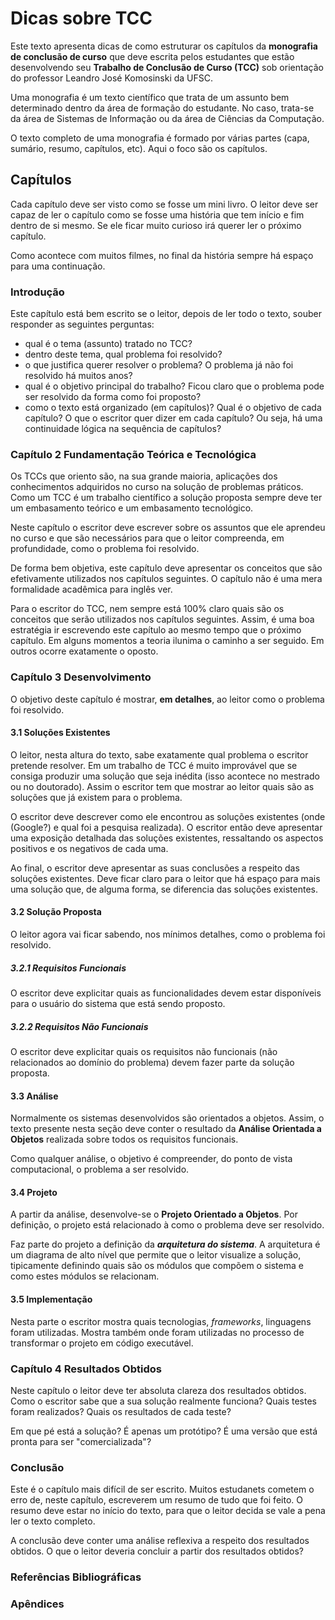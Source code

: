 # Dicas sobre TCC

Este texto apresenta dicas de como estruturar os capítulos da **monografia de conclusão de curso** que deve escrita pelos estudantes que estão desenvolvendo seu **Trabalho de Conclusão de Curso (TCC)** sob orientação do professor Leandro José Komosinski da UFSC.

Uma monografia é um texto científico que trata de um assunto bem determinado dentro da área de formação do estudante. No caso, trata-se da área de Sistemas de Informação ou da área de Ciências da Computação.

O texto completo de uma monografia é formado por várias partes (capa, sumário, resumo, capítulos, etc). Aqui o foco são os capítulos.

## Capítulos

Cada capítulo deve ser visto como se fosse um mini livro. O leitor deve ser capaz de ler o capítulo como se fosse uma história que tem início e fim dentro de si mesmo. Se ele ficar muito curioso irá querer ler o próximo capítulo.

Como acontece com muitos filmes, no final da história sempre há espaço para uma continuação.

### Introdução

Este capítulo está bem escrito se o leitor, depois de ler todo o texto, souber responder as seguintes perguntas:

* qual é o tema (assunto) tratado no TCC?
* dentro deste tema, qual problema foi resolvido?
* o que justifica querer resolver o problema? O problema já não foi resolvido há muitos anos?
* qual é o objetivo principal do trabalho? Ficou claro que o problema pode ser resolvido da forma como foi proposto?
* como o texto está organizado (em capítulos)? Qual é o objetivo de cada capítulo? O que o escritor quer dizer em cada capítulo? Ou seja, há uma continuidade lógica na sequência de capítulos?

### Capítulo 2 Fundamentação Teórica e Tecnológica

Os TCCs que oriento são, na sua grande maioria, aplicações dos conhecimentos adquiridos no curso na solução de problemas práticos. Como um TCC é um trabalho científico a solução proposta sempre deve ter um embasamento teórico e um embasamento tecnológico.

Neste capítulo o escritor deve escrever sobre os assuntos que ele aprendeu no curso e que são necessários para que o leitor compreenda, em profundidade, como o problema foi resolvido.

De forma bem objetiva, este capítulo deve apresentar os conceitos que são efetivamente utilizados nos capítulos seguintes. O capítulo não é uma mera formalidade acadêmica para inglês ver.

Para o escritor do TCC, nem sempre está 100% claro quais são os conceitos que serão utilizados nos capítulos seguintes. Assim, é uma boa estratégia ir escrevendo este capítulo ao mesmo tempo que o próximo capítulo. Em alguns momentos a teoria ilunima o caminho a ser seguido. Em outros ocorre exatamente o oposto.

### Capítulo 3 Desenvolvimento

O objetivo deste capítulo é mostrar, **em detalhes**, ao leitor como o problema foi resolvido.

#### 3.1 Soluções Existentes

O leitor, nesta altura do texto, sabe exatamente qual problema o escritor pretende resolver. Em um trabalho de TCC é muito improvável que se consiga produzir uma solução que seja inédita (isso acontece no mestrado ou no doutorado). Assim o escritor tem que mostrar ao leitor quais são as soluções que já existem para o problema.

O escritor deve descrever como ele encontrou as soluções existentes (onde (Google?) e qual foi a pesquisa realizada). O escritor então deve apresentar uma exposição detalhada das soluções existentes, ressaltando os aspectos positivos e os negativos de cada uma.

Ao final, o escritor deve apresentar as suas conclusões a respeito das soluções existentes. Deve ficar claro para o leitor que há espaço para mais uma solução que, de alguma forma, se diferencia das soluções existentes.

#### 3.2 Solução Proposta

O leitor agora vai ficar sabendo, nos mínimos detalhes, como o problema foi resolvido.

##### 3.2.1 Requisitos Funcionais

O escritor deve explicitar quais as funcionalidades devem estar disponíveis para o usuário do sistema que está sendo proposto.

##### 3.2.2 Requisitos Não Funcionais

O escritor deve explicitar quais os requisitos não funcionais (não relacionados ao domínio do problema) devem fazer parte da solução proposta.

#### 3.3 Análise

Normalmente os sistemas desenvolvidos são orientados a objetos. Assim, o texto presente nesta seção deve conter o resultado da **Análise Orientada a Objetos** realizada sobre todos os requisitos funcionais.

Como qualquer análise, o objetivo é compreender, do ponto de vista computacional, o problema a ser resolvido.

#### 3.4 Projeto

A partir da análise, desenvolve-se o **Projeto Orientado a Objetos**. Por definição, o projeto está relacionado à como o problema deve ser resolvido.

Faz parte do projeto a definição da ***arquitetura do sistema***. A arquitetura é um diagrama de alto nível que permite que o leitor visualize a solução, tipicamente definindo quais são os módulos que compõem o sistema e como estes módulos se relacionam.

#### 3.5 Implementação

Nesta parte o escritor mostra quais tecnologias, *frameworks*, linguagens foram utilizadas. Mostra também onde foram utilizadas no processo de transformar o projeto em código executável.

### Capítulo 4 Resultados Obtidos

Neste capítulo o leitor deve ter absoluta clareza dos resultados obtidos. Como o escritor sabe que a sua solução realmente funciona? Quais testes foram realizados? Quais os resultados de cada teste?

Em que pé está a solução? É apenas um protótipo? É uma versão que está pronta para ser "comercializada"?

### Conclusão

Este é o capítulo mais difícil de ser escrito. Muitos estudanets cometem o erro de, neste capítulo, escreverem um resumo de tudo que foi feito. O resumo deve estar no início do texto, para que o leitor decida se vale a pena ler o texto completo.

A conclusão deve conter uma análise reflexiva a respeito dos resultados obtidos. O que o leitor deveria concluir a partir dos resultados obtidos?

### Referências Bibliográficas

### Apêndices
